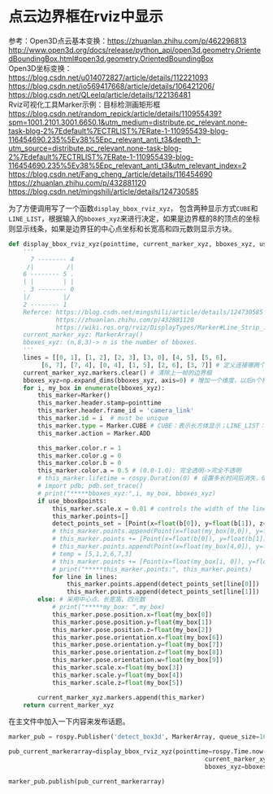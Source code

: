 # 点云边界框在rviz中显示

参考：Open3D点云基本变换：https://zhuanlan.zhihu.com/p/462296813
<br>
http://www.open3d.org/docs/release/python_api/open3d.geometry.OrientedBoundingBox.html#open3d.geometry.OrientedBoundingBox
<br>
Open3D坐标变换：https://blog.csdn.net/u014072827/article/details/112221093
<br>
https://blog.csdn.net/io569417668/article/details/106421206/
<br>
https://blog.csdn.net/QLeelq/article/details/122136481
<br>
Rviz可视化工具Marker示例：目标检测画矩形框<br>
https://blog.csdn.net/random_repick/article/details/110955439?spm=1001.2101.3001.6650.1&utm_medium=distribute.pc_relevant.none-task-blog-2%7Edefault%7ECTRLIST%7ERate-1-110955439-blog-116454690.235%5Ev38%5Epc_relevant_anti_t3&depth_1-utm_source=distribute.pc_relevant.none-task-blog-2%7Edefault%7ECTRLIST%7ERate-1-110955439-blog-116454690.235%5Ev38%5Epc_relevant_anti_t3&utm_relevant_index=2
<br>
https://blog.csdn.net/Fang_cheng_/article/details/116454690
<br>
https://zhuanlan.zhihu.com/p/432881120
<br>
https://blog.csdn.net/mingshili/article/details/124730585
<br>

为了方便调用写了一个函数`display_bbox_rviz_xyz`， 包含两种显示方式`CUBE`和`LINE_LIST`，根据输入的`bboxes_xyz`来进行决定，如果是边界框的8的顶点的坐标则显示线条，如果是边界狂的中心点坐标和长宽高和四元数则显示方块。

```python
def display_bbox_rviz_xyz(pointtime, current_marker_xyz, bboxes_xyz, use_bbox8points=False):
    '''
      7 -------- 4
     /|         /|
    6 -------- 5 .
    | |        | |
    . 3 -------- 0
    |/         |/
    2 -------- 1
    Referce: https://blog.csdn.net/mingshili/article/details/124730585
             https://zhuanlan.zhihu.com/p/432881120
             https://wiki.ros.org/rviz/DisplayTypes/Marker#Line_Strip_.28LINE_STRIP.3D4.29
    current_marker_xyz: MarkerArray()
    bboxes_xyz: (n,8,3)-> n is the number of bboxes. 
    '''
    lines = [[0, 1], [1, 2], [2, 3], [3, 0], [4, 5], [5, 6],
         [6, 7], [7, 4], [0, 4], [1, 5], [2, 6], [3, 7]] # 定义连接哪两个点之间的线
    current_marker_xyz.markers.clear() # 清除上一帧的边界框
    bboxes_xyz=np.expand_dims(bboxes_xyz, axis=0) # 增加一个维度，以后n个检测框是去掉这句
    for i, my_box in enumerate(bboxes_xyz):
        this_marker=Marker()
        this_marker.header.stamp=pointtime
        this_marker.header.frame_id = 'camera_link'
        this_marker.id = i  # must be unique
        this_marker.type = Marker.CUBE # CUBE：表示长方体显示；LINE_LIST：显示线条
        this_marker.action = Marker.ADD

        this_marker.color.r = 1
        this_marker.color.g = 0
        this_marker.color.b = 0
        this_marker.color.a = 0.5 # (0.0-1.0): 完全透明->完全不透明
        # this_marker.lifetime = rospy.Duration(0) # 设置多长时间后消失，0表示永不消失，前面有清除了，这里暂时不用
        # import pdb; pdb.set_trace()
        # print("*****bboxes_xyz:",i, my_box, bboxes_xyz)
        if use_bbox8points:
            this_marker.scale.x = 0.01 # controls the width of the line segments
            this_marker.points=[]
            detect_points_set = [Point(x=float(b[0]), y=float(b[1]), z=float(b[2])) for b in my_box[:8]]
            # this_marker.points.append(Point(x=float(my_box[0,0]), y=float(my_box[0,1]), z=float(my_box[0,2])))
            # this_marker.points += [Point(x=float(b[0]), y=float(b[1]), z=float(b[2])) for b in my_box[4:]]
            # this_marker.points.append(Point(x=float(my_box[4,0]), y=float(my_box[4,1]), z=float(my_box[4,2])))
            # temp = [5,1,2,6,7,3]
            # this_marker.points += [Point(x=float(my_box[i, 0]), y=float(my_box[i, 1]), z=float(my_box[i, 2])) for i in temp]
            # print("*****this_marker.points:", this_marker.points)
            for line in lines:
                this_marker.points.append(detect_points_set[line[0]])
                this_marker.points.append(detect_points_set[line[1]])
        else: # 采用中心点、长宽高、四元数
            # print("*****my_box: ",my_box)
            this_marker.pose.position.x=float(my_box[0])
            this_marker.pose.position.y=float(my_box[1])
            this_marker.pose.position.z=float(my_box[2])
            this_marker.pose.orientation.x=float(my_box[6])
            this_marker.pose.orientation.y=float(my_box[7])
            this_marker.pose.orientation.z=float(my_box[8])
            this_marker.pose.orientation.w=float(my_box[9])
            this_marker.scale.x=float(my_box[3])
            this_marker.scale.y=float(my_box[4])
            this_marker.scale.z=float(my_box[5])

        current_marker_xyz.markers.append(this_marker)
    return current_marker_xyz
```

在主文件中加入一下内容来发布话题。

```python
marker_pub = rospy.Publisher('detect_box3d', MarkerArray, queue_size=10)

pub_current_markerarray=display_bbox_rviz_xyz(pointtime=rospy.Time.now(),
                                                      current_marker_xyz=current_markerarray,
                                                      bboxes_xyz=bboxes)

marker_pub.publish(pub_current_markerarray)
```




